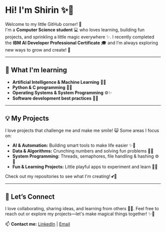 # Hi! I'm Shirin ✨🌸

Welcome to my little GitHub corner! 🐾  
I'm a **Computer Science student** 💻 who loves learning, building fun projects, and sprinkling a little magic everywhere ✨. I recently completed the **IBM AI Developer Professional Certificate** 🎓 and I’m always exploring new ways to grow and create! 🌈  

---

## 🌱 What I'm learning
- **Artificial Intelligence & Machine Learning** 🤖💖  
- **Python & C programming** 🐍🎀  
- **Operating Systems & System Programming** ⚙️✨  
- **Software development best practices** 🧩🌸  

---

## 💡 My Projects
I love projects that challenge me and make me smile! 😺 Some areas I focus on:  
- **AI & Automation:** Building smart tools to make life easier ✨🌟  
- **Data & Algorithms:** Crunching numbers and solving fun problems 🔢💖  
- **System Programming:** Threads, semaphores, file handling & hashing ⚙️🎀  
- **Fun & Learning Projects:** Little playful apps to experiment and learn 🎨🐾  

Check out my repositories to see what I'm creating! 💕🚀  

---

## 🤝 Let’s Connect
I love collaborating, sharing ideas, and learning from others 🌸💌. Feel free to reach out or explore my projects—let's make magical things together! ✨💖  

📫 **Contact me:** [LinkedIn](https://www.linkedin.com/in/shirinxbyte) | [Email](mailto:shirinxbyte@gmail.com)

